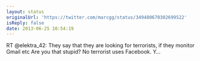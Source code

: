 ```yaml
---
layout: status
originalUrl: 'https://twitter.com/marcgg/status/349480670302699522'
isReply: false
date: 2013-06-25 10:54:19
---
```


RT @elektra_42: They say that they are looking for terrorists, if they monitor Gmail etc Are you that stupid? No terrorist uses Facebook. Y…

